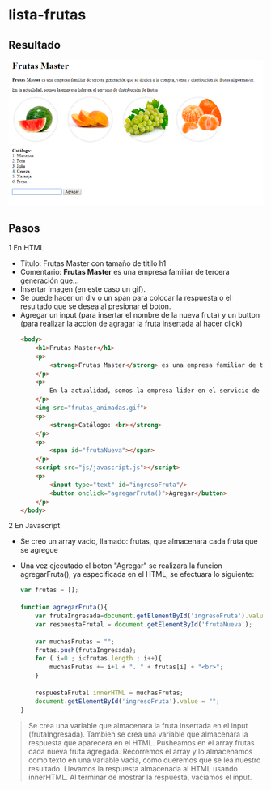 # lista-frutas
## Resultado
![Alt-Text](front.png)
## Pasos

1 En HTML
  * Titulo: Frutas Master con tamaño de titilo h1
  * Comentario: **Frutas Master** es una empresa familiar de tercera generación que...
  * Insertar imagen (en este caso un gif).
  * Se puede hacer un div o un span para colocar la respuesta o el resultado que se desea al presionar el boton.
  * Agregar un input (para insertar el nombre de la nueva fruta) y un button (para realizar la accion de agragar la fruta insertada al hacer click)
  	```html
	<body>
		<h1>Frutas Master</h1>
		<p>
			<strong>Frutas Master</strong> es una empresa familiar de tercera generación que se dedica a la compra, venta y distribución de frutas al pormayor.
		</p>
		<p>
			En la actualidad, somos la empresa lider en el servicio de distribución de frutas
		</p>
		<img src="frutas_animadas.gif">
		<p>
			<strong>Catálogo: <br></strong>
		</p>
		<p>
			<span id="frutaNueva"></span>
		</p>
		<script src="js/javascript.js"></script>
		<p>
	        <input type="text" id="ingresoFruta"/>
	      	<button onclick="agregarFruta()">Agregar</button>
	    </p>
	</body>
  	```
2 En Javascript
  * Se creo un array vacio, llamado: frutas, que almacenara cada fruta que se agregue
  * Una vez ejecutado el boton "Agregar" se realizara la funcion agregarFruta(), ya especificada en el HTML, se efectuara lo siguiente:
  	
  	```javascript
	var frutas = [];

	function agregarFruta(){
		var frutaIngresada=document.getElementById('ingresoFruta').value;
		var respuestaFrutal = document.getElementById('frutaNueva');
		
		var muchasFrutas = "";
		frutas.push(frutaIngresada);
		for ( i=0 ; i<frutas.length ; i++){
			muchasFrutas += i+1 + ". " + frutas[i] + "<br>";
		}

		respuestaFrutal.innerHTML = muchasFrutas;
		document.getElementById('ingresoFruta').value = "";
	}
	```
	
> Se crea una variable que almacenara la fruta insertada en el input (frutaIngresada).
> Tambien se crea una variable que almacenara la respuesta que aparecera en el HTML.
> Pusheamos en el array frutas cada nueva fruta agregada.
> Recorremos el array y lo almacenamos como texto en una variable vacia, como queremos que se lea nuestro resultado.
> Llevamos la respuesta almacenada al HTML usando innerHTML.
> Al terminar de mostrar la respuesta, vaciamos el input.



			
